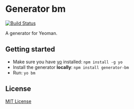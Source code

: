 # Generator bm
[![Build Status](https://secure.travis-ci.org/simonblee/generator-bm.png?branch=master)](https://travis-ci.org/simonblee/generator-bm)

A generator for Yeoman.

## Getting started
- Make sure you have [yo](https://github.com/yeoman/yo) installed:
    `npm install -g yo`
- Install the generator **locally**: `npm install generator-bm`
- Run: `yo bm`

## License
[MIT License](http://en.wikipedia.org/wiki/MIT_License)
